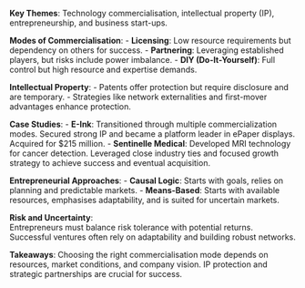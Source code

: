 **Key Themes**: Technology commercialisation, intellectual property (IP), entrepreneurship, and business start-ups.

**Modes of Commercialisation**:
    - **Licensing**: Low resource requirements but dependency on others for success.
    - **Partnering**: Leveraging established players, but risks include power imbalance.
    - **DIY (Do-It-Yourself)**: Full control but high resource and expertise demands.

**Intellectual Property**:
    - Patents offer protection but require disclosure and are temporary.
    - Strategies like network externalities and first-mover advantages enhance protection.

**Case Studies**:
    - **E-Ink**: Transitioned through multiple commercialization modes. Secured strong IP and became a platform leader in ePaper displays. Acquired for $215 million.
    - **Sentinelle Medical**: Developed MRI technology for cancer detection. Leveraged close industry ties and focused growth strategy to achieve success and eventual acquisition.

**Entrepreneurial Approaches**:
    - **Causal Logic**: Starts with goals, relies on planning and predictable markets.
    - **Means-Based**: Starts with available resources, emphasises adaptability, and is suited for uncertain markets.

**Risk and Uncertainty**:  
    Entrepreneurs must balance risk tolerance with potential returns. Successful ventures often rely on adaptability and building robust networks.

**Takeaways**: Choosing the right commercialisation mode depends on resources, market conditions, and company vision. IP protection and strategic partnerships are crucial for success.